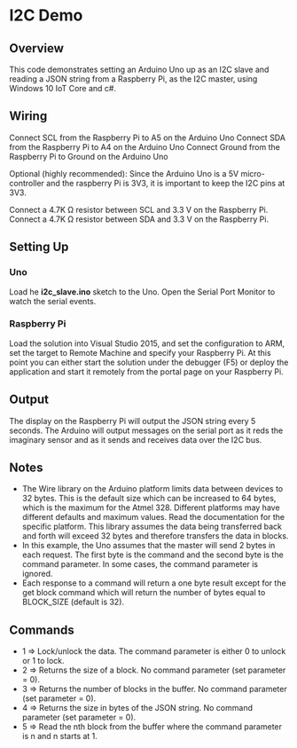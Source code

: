 # I2C Demo #
## Overview ##
This code demonstrates setting an Arduino Uno up as an I2C slave and reading a JSON string from a Raspberry Pi, as the I2C master, using Windows 10 IoT Core and c#.

## Wiring ##

Connect SCL from the Raspberry Pi to A5 on the Arduino Uno
Connect SDA from the Raspberry Pi to A4 on the Arduino Uno
Connect Ground from the Raspberry Pi to Ground on the Arduino Uno

Optional (highly recommended):
Since the Arduino Uno is a 5V micro-controller and the raspberry Pi is 3V3, it is important to keep the I2C pins at 3V3.

Connect a 4.7K Ω resistor between SCL and 3.3 V on the Raspberry Pi.
Connect a 4.7K Ω resistor between SDA and 3.3 V on the Raspberry Pi.

## Setting Up ##
### Uno ###
Load he **i2c_slave.ino** sketch to the Uno. Open the Serial Port Monitor to watch the serial events.

### Raspberry Pi ###
Load the solution into Visual Studio 2015, and set the configuration to ARM, set the target to Remote Machine and specify your Raspberry Pi. At this point you can either start the solution under the debugger (F5) or deploy the application and start it remotely from the portal page on your Raspberry Pi.

## Output ##
The display on the Raspberry Pi will output the JSON string every 5 seconds. The Arduino will output messages on the serial port as it reds the imaginary sensor and as it sends and receives data over the I2C bus.

## Notes ##
- The Wire library on the Arduino platform limits data between devices to 32 bytes. This is the default size which can be increased to 64 bytes, which is the maximum for the Atmel 328. Different platforms may have different defaults and maximum values. Read the documentation for the specific platform. This library assumes the data being transferred back and forth will exceed 32 bytes and therefore transfers the data in blocks.
- In this example, the Uno assumes that the master will send 2 bytes in each request. The first byte is the command and the second byte is the command parameter. In some cases, the command parameter is ignored.
- Each response to a command will return a one byte result except for the get block command which will return the number of bytes equal to BLOCK_SIZE (default is 32).

## Commands ##
- 1 => Lock/unlock the data. The command parameter is either 0 to unlock or 1 to lock.
- 2 => Returns the size of a block. No command parameter (set parameter = 0).
- 3 => Returns the number of blocks in the buffer. No command parameter (set parameter = 0).
- 4 => Returns the size in bytes of the JSON string. No command parameter (set parameter = 0).
- 5 => Read the nth block from the buffer where the command parameter is n and n starts at 1.